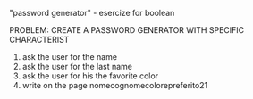 "password generator" - esercize for boolean

PROBLEM: CREATE A PASSWORD GENERATOR WITH SPECIFIC CHARACTERIST

1. ask the user for the name
2. ask the user for the last name
3. ask the user for his the favorite color
4. write on the page nomecognomecolorepreferito21